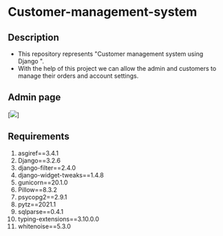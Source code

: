 # Customer-management-system

## Description
* This repository represents "Customer management system using Django ".
* With the help of this project we can allow the admin and customers to manage their orders and account settings.


## Admin page
[<img src="{% static 'images/Capture1.JPG' %}">]

## Requirements
1. asgiref==3.4.1
2. Django==3.2.6
3. django-filter==2.4.0
4. django-widget-tweaks==1.4.8
5. gunicorn==20.1.0
6. Pillow==8.3.2
7. psycopg2==2.9.1
8. pytz==2021.1
9. sqlparse==0.4.1
10. typing-extensions==3.10.0.0
11. whitenoise==5.3.0
